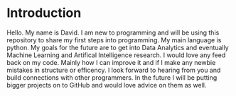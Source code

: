 # Introduction

Hello. My name is David. I am new to programming and will be using this repository to share my first steps into programming. My main language is python. My goals for the future are to get into Data Analytics and eventually Machine Learning and Artifical Intelligence research. I would love any feed back on my code. Mainly how I can improve it and if I make any newbie mistakes in structure or efficency. I look forward to hearing from you and build connections with other programmers. In the future I will be putting bigger projects on to GitHub and would love advice on them as well.  